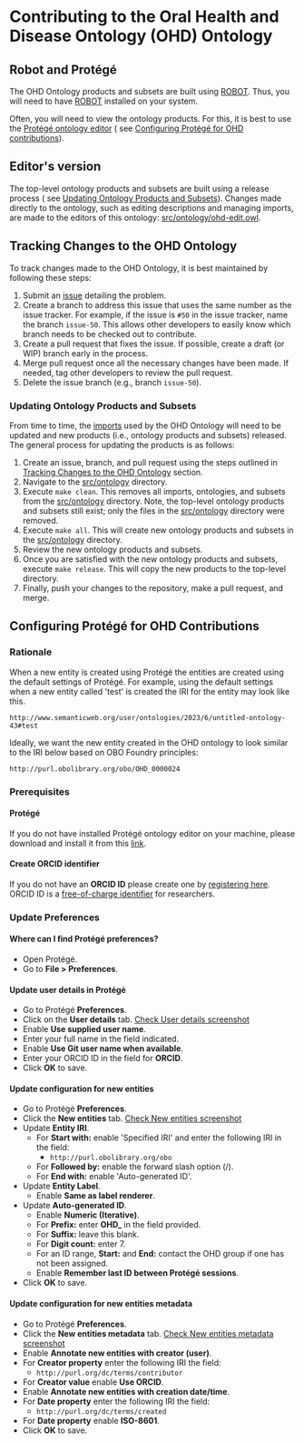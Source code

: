 # Contributing to the Oral Health and Disease Ontology (OHD) Ontology

## Robot and Protégé

The OHD Ontology products and subsets are built using [ROBOT](http://robot.obolibrary.org/). Thus, you will need to
have [ROBOT](http://robot.obolibrary.org/) installed on your system.

Often, you will need to view the ontology products. For this, it is best to use
the [Protégé ontology editor](https://protege.stanford.edu/) (
see [Configuring Protégé for OHD contributions](#configuring-protégé-for-ohd-contributions)).

## Editor's version

The top-level ontology products and subsets are built using a release process (
see [Updating Ontology Products and Subsets](#updating-ontology-products-and-subsets)). Changes made directly to the
ontology, such as editing descriptions and managing imports, are made to the editors of this
ontology: [src/ontology/ohd-edit.owl](src/ontology/ohd-edit.owl).

## Tracking Changes to the OHD Ontology

To track changes made to the OHD Ontology, it is best maintained by following these steps:

1. Submit an [issue](https://github.com/oral-health-and-disease-ontologies/ohd-ontology/issues) detailing the problem.
2. Create a branch to address this issue that uses the same number as the issue tracker. For example, if the issue
   is `#50` in the issue tracker, name the branch `issue-50`. This allows other developers to easily know which branch
   needs to be checked out to contribute.
3. Create a pull request that fixes the issue. If possible, create a draft (or WIP) branch early in the process.
4. Merge pull request once all the necessary changes have been made. If needed, tag other developers to review the pull
   request.
5. Delete the issue branch (e.g., branch `issue-50`).

### Updating Ontology Products and Subsets

From time to time, the [imports](src/ontology/imports/) used by the OHD Ontology will need to be updated and new
products (i.e., ontology products and subsets) released. The general process for updating the products is as follows:

1. Create an issue, branch, and pull request using the steps outlined
   in [Tracking Changes to the OHD Ontology](#tracking-changes-to-the-ohd-ontology) section.
2. Navigate to the [src/ontology](src/ontology/) directory.
3. Execute `make clean`. This removes all imports, ontologies, and subsets from the [src/ontology](src/ontology/)
   directory. Note, the top-level ontology products and subsets still exist; only the files in
   the [src/ontology](src/ontology/) directory were removed.
4. Execute `make all`. This will create new ontology products and subsets in the [src/ontology](src/ontology/)
   directory.
5. Review the new ontology products and subsets.
6. Once you are satisfied with the new ontology products and subsets, execute `make release`. This will copy the new
   products to the top-level directory.
7. Finally, push your changes to the repository, make a pull request, and merge.

## Configuring Protégé for OHD Contributions

### Rationale

When a new entity is created using Protégé the entities are created using the default settings of Protégé. For example,
using the default settings when a new entity called 'test' is created the IRI for the entity may look like this.

`http://www.semanticweb.org/user/ontologies/2023/6/untitled-ontology-43#test`

Ideally, we want the new entity created in the OHD ontology to look similar to the IRI below based on OBO Foundry
principles:

`http://purl.obolibrary.org/obo/OHD_0000024`

### Prerequisites

#### Protégé

If you do not have installed Protégé ontology editor on your machine, please download and install it from
this [link](https://protege.stanford.edu/).

#### Create ORCID identifier

If you do not have an **ORCID ID** please create one by [registering here](https://orcid.org/). ORCID ID is
a [free-of-charge identifier]((https://info.orcid.org/what-is-orcid/)) for researchers.

### Update Preferences

#### Where can I find Protégé preferences?

- Open Protégé.
- Go to **File > Preferences**.

#### Update user details in Protégé

- Go to Protégé **Preferences**.
- Click on the **User details** tab.
  [Check User details screenshot](src/images/User%20details.png)
- Enable **Use supplied user name**.
- Enter your full name in the field indicated.
- Enable **Use Git user name when available**.
- Enter your ORCID ID in the field for **ORCID**.
- Click **OK** to save.


#### Update configuration for new entities

- Go to Protégé **Preferences**.
- Click the **New entities** tab.
  [Check New entities screenshot](src/images/New%20entities.png)
- Update **Entity IRI**.
    - For **Start with:** enable 'Specified IRI' and enter the following IRI in the field:
        - `http://purl.obolibrary.org/obo`
    - For **Followed by:** enable the forward slash option (/).
    - For **End with:** enable 'Auto-generated ID'.
- Update **Entity Label**.
    - Enable **Same as label renderer**.
- Update **Auto-generated ID**.
    - Enable **Numeric (Iterative)**.
    - For **Prefix:** enter **OHD_** in the field provided.
    - For **Suffix:** leave this blank.
    - For **Digit count:** enter 7.
    - For an ID range, **Start:** and **End:** contact the OHD group if one has not been assigned.
    - Enable **Remember last ID between Protégé sessions**.
- Click **OK** to save.


#### Update configuration for new entities metadata

- Go to Protégé **Preferences**.
- Click the **New entities metadata** tab.
  [Check New entities metadata screenshot](src/images/New%20entities%20metadata.png)
- Enable **Annotate new entities with creator (user)**.
- For **Creator property** enter the following IRI the field:
    - `http://purl.org/dc/terms/contributor`
- For **Creator value** enable **Use ORCID**.
- Enable **Annotate new entities with creation date/time**.
- For **Date property** enter the following IRI the field:
    - `http://purl.org/dc/terms/created`
- For **Date property** enable **ISO-8601**.
- Click **OK** to save.

